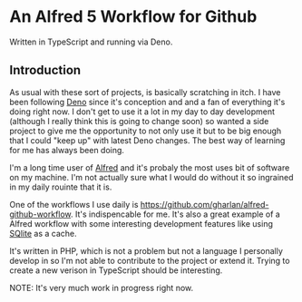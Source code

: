 # An Alfred 5 Workflow for Github

Written in TypeScript and running via Deno.

## Introduction

As usual with these sort of projects, is basically scratching in itch. I have been following [Deno](https://deno.land/) since it's conception and and a fan of everything it's doing right now. I don't get to use it a lot in my day to day development (although I really think this is going to change soon) so wanted a side project to give me the opportunity to not only use it but to be big enough that I could "keep up" with latest Deno changes. The best way of learning for me has always been doing.

I'm a long time user of [Alfred](https://www.alfredapp.com/) and it's probaly the most uses bit of software on my machine. I'm not actually sure what I would do without it so ingrained in my daily rouinte that it is.

One of the workflows I use daily is https://github.com/gharlan/alfred-github-workflow. It's indispencable for me. It's also a great example of a Alfred workflow with some interesting development features like using [SQlite](https://www.sqlite.org/) as a cache.

It's written in PHP, which is not a problem but not a language I personally develop in so I'm not able to contribute to the project or extend it. Trying to create a new verison in TypeScript should be interesting.

NOTE: It's very much work in progress right now.
